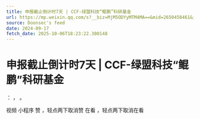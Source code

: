 ```yaml
---
title: 申报截止倒计时7天 | CCF-绿盟科技“鲲鹏”科研基金
url: https://mp.weixin.qq.com/s?__biz=MjM5ODYyMTM4MA==&mid=2650458461&idx=1&sn=3727f2bfebe49007071a85ffa4bdd36c
source: Doonsec's feed
date: 2024-09-17
fetch_date: 2025-10-06T18:23:22.300148
---
```


# 申报截止倒计时7天 | CCF-绿盟科技“鲲鹏”科研基金

：
，
。

视频
小程序
赞
，轻点两下取消赞
在看
，轻点两下取消在看